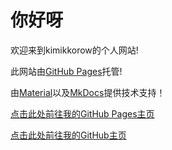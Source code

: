 # 你好呀

欢迎来到kimikkorow的个人网站!

此网站由[GitHub Pages](https://pages.github.com/)托管!

由[Material](https://squidfunk.github.io/mkdocs-material/)以及[MkDocs](https://github.com/mkdocs/mkdocs/)提供技术支持！

[点击此处前往我的GitHub Pages主页](https://kimikkorow.github.io/)

[点击此处前往我的GitHub主页](https://github.com/kimikkorow)